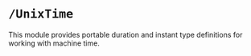# ``/UnixTime``

This module provides portable duration and instant type definitions for working with machine time.
